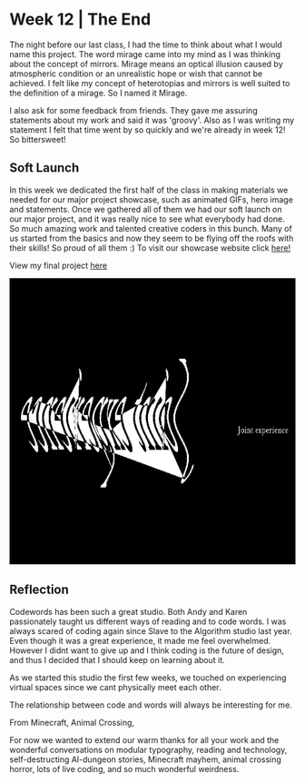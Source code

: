 # Week 12 | The End
The night before our last class, I had the time to think about what I would name this project. The word mirage came into my mind as I was thinking about the concept of mirrors. Mirage means an optical illusion caused by atmospheric condition or an unrealistic hope or wish that cannot be achieved. I felt like my concept of heterotopias and mirrors is well suited to the definition of a mirage. So I named it Mirage.

I also ask for some feedback from friends. They gave me assuring statements about my work and said it was 'groovy'. Also as I was writing my statement I felt that time went by so quickly and we're already in week 12! So bittersweet!

## Soft Launch
In this week we dedicated the first half of the class in making materials we needed for our major project showcase, such as animated GIFs, hero image and statements. Once we gathered all of them we had our soft launch on our major project, and it was really nice to see what everybody had done. So much amazing work and talented creative coders in this bunch. Many of us started from the basics and now they seem to be flying off the roofs with their skills! So proud of all them :) To visit our showcase website click [here!](https://simandy.github.io/codewords/) 

View my final project [here](https://natnathania.github.io/Codewords-2020/Week_12/Mirage/)

<img src = "Mirage_640.gif">


## Reflection
Codewords has been such a great studio. Both Andy and Karen passionately taught us different ways of reading and to code words. I was always scared of coding again since Slave to the Algorithm studio last year. Even though it was a great experience, it made me feel overwhelmed. However I didnt want to give up and I think coding is the future of design, and thus I decided that I should keep on learning about it. 

As we started this studio the first few weeks, we touched on experiencing virtual spaces since we cant physically meet each other. 

The relationship between code and words will always be interesting for me. 

From Minecraft, Animal Crossing, 

For now we wanted to extend our warm thanks for all your work and the wonderful conversations on modular typography, reading and technology, self-destructing AI-dungeon stories, Minecraft mayhem, animal crossing horror, lots of live coding, and so much wonderful weirdness. 
